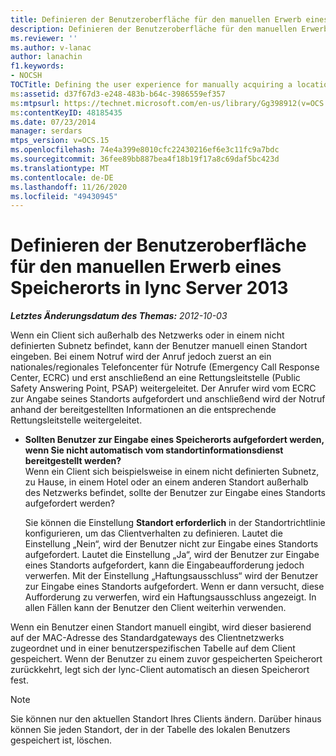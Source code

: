 ```yaml
---
title: Definieren der Benutzeroberfläche für den manuellen Erwerb eines Standorts
description: Definieren der Benutzeroberfläche für den manuellen Erwerb eines Standorts
ms.reviewer: ''
ms.author: v-lanac
author: lanachin
f1.keywords:
- NOCSH
TOCTitle: Defining the user experience for manually acquiring a location
ms:assetid: d37f67d3-e248-483b-b64c-3986559ef357
ms:mtpsurl: https://technet.microsoft.com/en-us/library/Gg398912(v=OCS.15)
ms:contentKeyID: 48185435
ms.date: 07/23/2014
manager: serdars
mtps_version: v=OCS.15
ms.openlocfilehash: 74e4a399e8010cfc22430216ef6e3c11fc9a7bdc
ms.sourcegitcommit: 36fee89bb887bea4f18b19f17a8c69daf5bc423d
ms.translationtype: MT
ms.contentlocale: de-DE
ms.lasthandoff: 11/26/2020
ms.locfileid: "49430945"
---
```

# <a name="defining-the-user-experience-for-manually-acquiring-a-location-in-lync-server-2013"></a>Definieren der Benutzeroberfläche für den manuellen Erwerb eines Speicherorts in lync Server 2013

<div data-xmlns="http://www.w3.org/1999/xhtml">

<div class="topic" data-xmlns="http://www.w3.org/1999/xhtml" data-msxsl="urn:schemas-microsoft-com:xslt" data-cs="https://msdn.microsoft.com/">

<div data-asp="https://msdn2.microsoft.com/asp">



</div>

<div id="mainSection">

<div id="mainBody">

<span> </span>

_**Letztes Änderungsdatum des Themas:** 2012-10-03_

Wenn ein Client sich außerhalb des Netzwerks oder in einem nicht definierten Subnetz befindet, kann der Benutzer manuell einen Standort eingeben. Bei einem Notruf wird der Anruf jedoch zuerst an ein nationales/regionales Telefoncenter für Notrufe (Emergency Call Response Center, ECRC) und erst anschließend an eine Rettungsleitstelle (Public Safety Answering Point, PSAP) weitergeleitet. Der Anrufer wird vom ECRC zur Angabe seines Standorts aufgefordert und anschließend wird der Notruf anhand der bereitgestellten Informationen an die entsprechende Rettungsleitstelle weitergeleitet.

  - **Sollten Benutzer zur Eingabe eines Speicherorts aufgefordert werden, wenn Sie nicht automatisch vom standortinformationsdienst bereitgestellt werden?**  
    Wenn ein Client sich beispielsweise in einem nicht definierten Subnetz, zu Hause, in einem Hotel oder an einem anderen Standort außerhalb des Netzwerks befindet, sollte der Benutzer zur Eingabe eines Standorts aufgefordert werden?
    
    Sie können die Einstellung **Standort erforderlich** in der Standortrichtlinie konfigurieren, um das Clientverhalten zu definieren. Lautet die Einstellung „Nein“, wird der Benutzer nicht zur Eingabe eines Standorts aufgefordert. Lautet die Einstellung „Ja“, wird der Benutzer zur Eingabe eines Standorts aufgefordert, kann die Eingabeaufforderung jedoch verwerfen. Mit der Einstellung „Haftungsausschluss“ wird der Benutzer zur Eingabe eines Standorts aufgefordert. Wenn er dann versucht, diese Aufforderung zu verwerfen, wird ein Haftungsausschluss angezeigt. In allen Fällen kann der Benutzer den Client weiterhin verwenden.

Wenn ein Benutzer einen Standort manuell eingibt, wird dieser basierend auf der MAC-Adresse des Standardgateways des Clientnetzwerks zugeordnet und in einer benutzerspezifischen Tabelle auf dem Client gespeichert. Wenn der Benutzer zu einem zuvor gespeicherten Speicherort zurückkehrt, legt sich der lync-Client automatisch an diesen Speicherort fest.

<div>


> [!NOTE]
> Sie können nur den aktuellen Standort Ihres Clients ändern. Darüber hinaus können Sie jeden Standort, der in der Tabelle des lokalen Benutzers gespeichert ist, löschen.



</div>

</div>

<span> </span>

</div>

</div>

</div>

